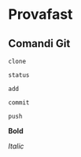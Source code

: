 # Provafast

## Comandi Git

``clone``

``status``

``add``

``commit``

``push``

**Bold**

*Italic*